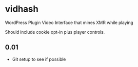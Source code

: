 # vidhash
WordPress Plugin Video Interface that mines XMR while playing

Should include cookie opt-in plus player controls.

## 0.01
- Git setup to see if possible
